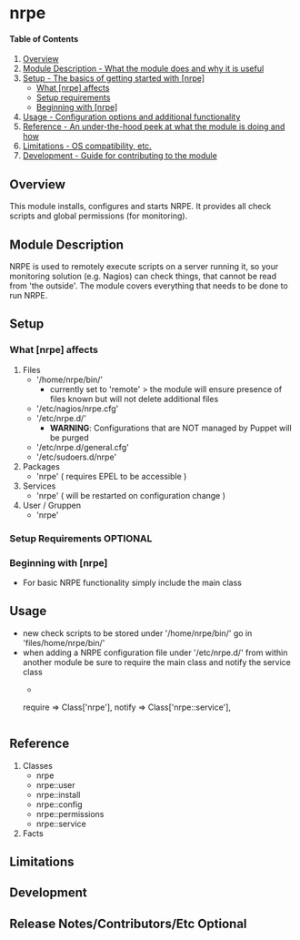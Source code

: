 # nrpe

#### Table of Contents

1. [Overview](#overview)
2. [Module Description - What the module does and why it is useful](#module-description)
3. [Setup - The basics of getting started with [nrpe]](#setup)
    * [What [nrpe] affects](#what-[nrpe]-affects)
    * [Setup requirements](#setup-requirements)
    * [Beginning with [nrpe]](#beginning-with-[nrpe])
4. [Usage - Configuration options and additional functionality](#usage)
5. [Reference - An under-the-hood peek at what the module is doing and how](#reference)
5. [Limitations - OS compatibility, etc.](#limitations)
6. [Development - Guide for contributing to the module](#development)

## Overview

This module installs, configures and starts NRPE.
It provides all check scripts and global permissions (for monitoring).

## Module Description

NRPE is used to remotely execute scripts on a server running it, so your monitoring solution (e.g. Nagios) can check things, that cannot be read from 'the outside'.
The module covers everything that needs to be done to run NRPE.

## Setup

### What [nrpe] affects

1. Files
    * '/home/nrpe/bin/'
        * currently set to 'remote' > the module will ensure presence of files known but will not delete additional files
    * '/etc/nagios/nrpe.cfg'
    * '/etc/nrpe.d/'
        * **WARNING**: Configurations that are NOT managed by Puppet will be purged
    * '/etc/nrpe.d/general.cfg'
    * '/etc/sudoers.d/nrpe'
1. Packages
    * 'nrpe' ( requires EPEL to be accessible )
1. Services
    * 'nrpe' ( will be restarted on configuration change )
1. User / Gruppen
    * 'nrpe'

### Setup Requirements **OPTIONAL**


### Beginning with [nrpe]

* For basic NRPE functionality simply include the main class

## Usage

* new check scripts to be stored under '/home/nrpe/bin/' go in 'files/home/nrpe/bin/'
* when adding a NRPE configuration file under '/etc/nrpe.d/' from within another module be sure to require the main class and notify the service class
    * ```
    require => Class['nrpe'],
    notify  => Class['nrpe::service'],
    ```

## Reference

1. Classes
    * nrpe
    * nrpe::user
    * nrpe::install
    * nrpe::config
    * nrpe::permissions
    * nrpe::service
1. Facts

## Limitations
## Development
## Release Notes/Contributors/Etc **Optional**
